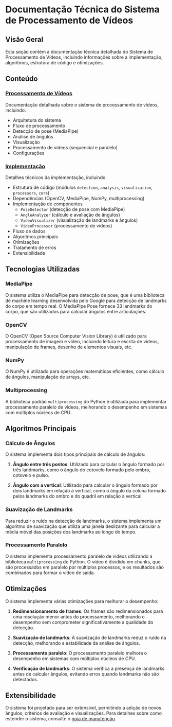 # Documentação Técnica do Sistema de Processamento de Vídeos

## Visão Geral

Esta seção contém a documentação técnica detalhada do Sistema de Processamento de Vídeos, incluindo informações sobre a implementação, algoritmos, estrutura de código e otimizações.

## Conteúdo

### [Processamento de Vídeos](./processamento_videos.md)

Documentação detalhada sobre o sistema de processamento de vídeos, incluindo:

- Arquitetura do sistema
- Fluxo de processamento
- Detecção de pose (MediaPipe)
- Análise de ângulos
- Visualização
- Processamento de vídeos (sequencial e paralelo)
- Configurações

### [Implementação](./implementacao.md)

Detalhes técnicos da implementação, incluindo:

- Estrutura de código (módulos `detection`, `analysis`, `visualization`, `processors`, `core`)
- Dependências (OpenCV, MediaPipe, NumPy, multiprocessing)
- Implementação de componentes
  - `PoseDetector` (detecção de pose com MediaPipe)
  - `AngleAnalyzer` (cálculo e avaliação de ângulos)
  - `VideoVisualizer` (visualização de landmarks e ângulos)
  - `VideoProcessor` (processamento de vídeos)
- Fluxo de dados
- Algoritmos principais
- Otimizações
- Tratamento de erros
- Extensibilidade

## Tecnologias Utilizadas

### MediaPipe

O sistema utiliza o MediaPipe para detecção de pose, que é uma biblioteca de machine learning desenvolvida pelo Google para detecção de landmarks do corpo em tempo real. O MediaPipe Pose fornece 33 landmarks do corpo, que são utilizados para calcular ângulos entre articulações.

### OpenCV

O OpenCV (Open Source Computer Vision Library) é utilizado para processamento de imagem e vídeo, incluindo leitura e escrita de vídeos, manipulação de frames, desenho de elementos visuais, etc.

### NumPy

O NumPy é utilizado para operações matemáticas eficientes, como cálculo de ângulos, manipulação de arrays, etc.

### Multiprocessing

A biblioteca padrão `multiprocessing` do Python é utilizada para implementar processamento paralelo de vídeos, melhorando o desempenho em sistemas com múltiplos núcleos de CPU.

## Algoritmos Principais

### Cálculo de Ângulos

O sistema implementa dois tipos principais de cálculo de ângulos:

1. **Ângulo entre três pontos**: Utilizado para calcular o ângulo formado por três landmarks, como o ângulo do cotovelo formado pelo ombro, cotovelo e pulso.

2. **Ângulo com a vertical**: Utilizado para calcular o ângulo formado por dois landmarks em relação à vertical, como o ângulo da coluna formado pelos landmarks do ombro e do quadril em relação à vertical.

### Suavização de Landmarks

Para reduzir o ruído na detecção de landmarks, o sistema implementa um algoritmo de suavização que utiliza uma janela deslizante para calcular a média móvel das posições dos landmarks ao longo do tempo.

### Processamento Paralelo

O sistema implementa processamento paralelo de vídeos utilizando a biblioteca `multiprocessing` do Python. O vídeo é dividido em chunks, que são processados em paralelo por múltiplos processos, e os resultados são combinados para formar o vídeo de saída.

## Otimizações

O sistema implementa várias otimizações para melhorar o desempenho:

1. **Redimensionamento de frames**: Os frames são redimensionados para uma resolução menor antes do processamento, melhorando o desempenho sem comprometer significativamente a qualidade da detecção.

2. **Suavização de landmarks**: A suavização de landmarks reduz o ruído na detecção, melhorando a estabilidade da análise de ângulos.

3. **Processamento paralelo**: O processamento paralelo melhora o desempenho em sistemas com múltiplos núcleos de CPU.

4. **Verificação de landmarks**: O sistema verifica a presença de landmarks antes de calcular ângulos, evitando erros quando landmarks não são detectados.

## Extensibilidade

O sistema foi projetado para ser extensível, permitindo a adição de novos ângulos, critérios de avaliação e visualizações. Para detalhes sobre como estender o sistema, consulte o [guia de manutenção](../guias/manutencao.md).